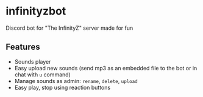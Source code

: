 # infinityzbot
Discord bot for "The InfinityZ" server made for fun

## Features

- Sounds player
- Easy upload new sounds (send mp3 as an embedded file to the bot or in chat with `u` command)
- Manage sounds as admin: `rename`, `delete`, `upload`
- Easy play, stop using reaction buttons
